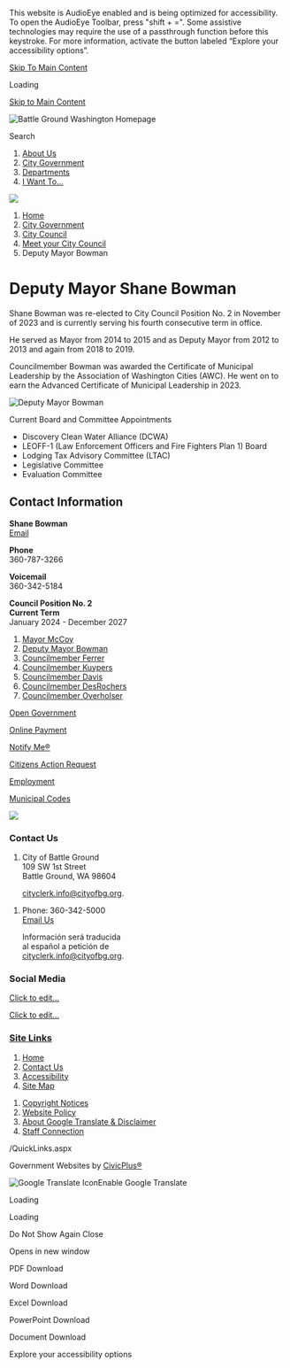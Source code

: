 This website is AudioEye enabled and is being optimized for accessibility. To open the AudioEye Toolbar, press "shift + =". Some assistive technologies may require the use of a passthrough function before this keystroke. For more information, activate the button labeled “Explore your accessibility options”.

[Skip To Main Content](https://www.cityofbg.org/377/Deputy-Mayor-Bowman/)

Loading

[Skip to Main Content](https://www.cityofbg.org/377/Deputy-Mayor-Bowman/)

![Battle Ground Washington Homepage](https://www.cityofbg.org/ImageRepository/Document?documentID=11366)

Search

1. [About Us](https://www.cityofbg.org/9/About-Us)
2. [City Government](https://www.cityofbg.org/891/City-Government)
3. [Departments](https://www.cityofbg.org/8/Departments)
4. [I Want To...](https://www.cityofbg.org/7/I-Want-To)

<!--THE END-->

![](https://www.cityofbg.org/ImageRepository/Document?documentID=11368)

1. [Home](https://www.cityofbg.org)
2. [City Government](https://www.cityofbg.org/891/City-Government)
3. [City Council](https://www.cityofbg.org/96/City-Council)
4. [Meet your City Council](https://www.cityofbg.org/522/Meet-your-City-Council)
5. Deputy Mayor Bowman

# Deputy Mayor Shane Bowman

Shane Bowman was re-elected to City Council Position No. 2 in November of 2023 and is currently serving his fourth consecutive term in office.  

He served as Mayor from 2014 to 2015 and as Deputy Mayor from 2012 to 2013 and again from 2018 to 2019. 

Councilmember Bowman was awarded the Certificate of Municipal Leadership by the Association of Washington Cities (AWC). He went on to earn the Advanced Certificate of Municipal Leadership in 2023.

![Deputy Mayor Bowman](https://www.cityofbg.org/ImageRepository/Document?documentID=4866)

Current Board and Committee Appointments

- Discovery Clean Water Alliance (DCWA)
- LEOFF-1 (Law Enforcement Officers and Fire Fighters Plan 1) Board
- Lodging Tax Advisory Committee (LTAC)
- Legislative Committee
- Evaluation Committee

## Contact Information

**Shane Bowman**  
[Email](mailto:shane.bowman@cityofbg.org)   

**Phone**  
360-787-3266

**Voicemail**  
360-342-5184

**Council Position No. 2**   
**Current Term**  
January 2024 - December 2027

1. [Mayor McCoy](https://www.cityofbg.org/378/Mayor-McCoy)
2. [Deputy Mayor Bowman](https://www.cityofbg.org/377/Deputy-Mayor-Bowman)
3. [Councilmember Ferrer](https://www.cityofbg.org/379/Councilmember-Ferrer)
4. [Councilmember Kuypers](https://www.cityofbg.org/376/Councilmember-Kuypers)
5. [Councilmember Davis](https://www.cityofbg.org/380/Councilmember-Davis)
6. [Councilmember DesRochers](https://www.cityofbg.org/472/Councilmember-DesRochers)
7. [Councilmember Overholser](https://www.cityofbg.org/382/Councilmember-Overholser)

[Open Government](https://www.cityofbg.org/35/Open-Government)

[Online Payment](https://www.cityofbg.org/396)

[Notify Me®](https://www.cityofbg.org/list.aspx)

[Citizens Action Request](https://www.cityofbg.org/471/Citizen-Action-Request)

[Employment](https://www.cityofbg.org/487/Career-Opportunities)

[Municipal Codes](https://www.codepublishing.com/WA/BattleGround)

![](https://www.cityofbg.org/ImageRepository/Document?documentID=11393)

### Contact Us

1. City of Battle Ground  
   109 SW 1st Street  
   Battle Ground, WA 98604
   
   [cityclerk.info@cityofbg.org](mailto:cityclerk.info@cityofbg.org).

<!--THE END-->

1. Phone: 360-342-5000  
   [Email Us](https://www.cityofbg.org)
   
   Información será traducida  
   al español a petición de  
   [cityclerk.info@cityofbg.org](mailto:cityclerk.info@cityofbg.org).

### Social Media

[Click to edit...](https://www.cityofbg.org/facebook)

[Click to edit...](https://twitter.com/@CityofBGWA)

### [Site Links](https://www.cityofbg.org/QuickLinks.aspx?CID=114)

1. [Home](https://www.cityofbg.org)
2. [Contact Us](https://www.cityofbg.org/directory)
3. [Accessibility](https://www.cityofbg.org/accessibility)
4. [Site Map](https://www.cityofbg.org/sitemap)

<!--THE END-->

1. [Copyright Notices](https://www.cityofbg.org/site/copyright)
2. [Website Policy](https://www.cityofbg.org/338/Website-Policy)
3. [About Google Translate &amp; Disclaimer](https://www.cityofbg.org/693/About-Google-Translation)
4. [Staff Connection](https://www.cityofbg.org/383/Staff-Connection)

/QuickLinks.aspx

Government Websites by [CivicPlus®](https://connect.civicplus.com/referral)

![Google Translate Icon](https://www.cityofbg.org/Assets/Images/GoogleTranslate.gif)Enable Google Translate

Loading

Loading

Do Not Show Again Close

Opens in new window

PDF Download

Word Download

Excel Download

PowerPoint Download

Document Download

Explore your accessibility options